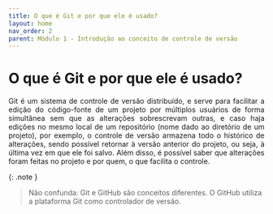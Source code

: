 ```yaml
---
title: O que é Git e por que ele é usado?
layout: home
nav_order: 2
parent: Módulo 1 - Introdução ao conceito de controle de versão
---
```


<h1>O que é Git e por que ele é usado?</h1>

<p align = "justify">
Git é um sistema de controle de versão distribuído, e serve para facilitar a edição do código-fonte de um projeto por múltiplos usuários de forma simultânea sem que as alterações sobrescrevam outras, e caso haja edições no mesmo local de um repositório (nome dado ao diretório de um projeto), por exemplo, o controle de versão armazena todo o histórico de alterações, sendo possível retornar à versão anterior do projeto, ou seja, à última vez em que ele foi salvo. Além disso, é possível saber que alterações foram feitas no projeto e por quem, o que facilita o controle.
</p>

{: .note }
>Não confunda: Git e GitHub são conceitos diferentes. O GitHub utiliza a plataforma Git como controlador de versão.
